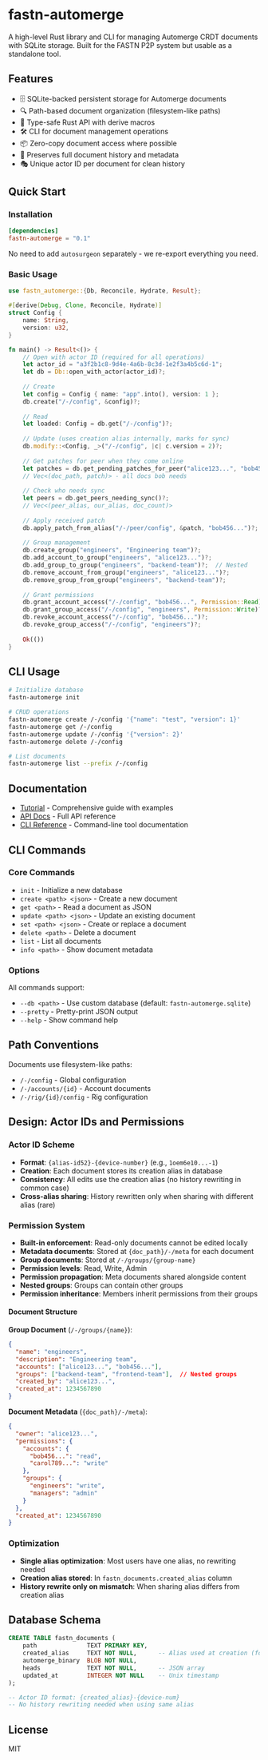 # fastn-automerge

A high-level Rust library and CLI for managing Automerge CRDT documents with SQLite storage. Built for the FASTN P2P system but usable as a standalone tool.

## Features

- 🗄️ SQLite-backed persistent storage for Automerge documents
- 🔍 Path-based document organization (filesystem-like paths)
- 🦀 Type-safe Rust API with derive macros
- 🛠️ CLI for document management operations
- 📦 Zero-copy document access where possible
- 🔄 Preserves full document history and metadata
- 🎭 Unique actor ID per document for clean history

## Quick Start

### Installation

```toml
[dependencies]
fastn-automerge = "0.1"
```

No need to add `autosurgeon` separately - we re-export everything you need.

### Basic Usage

```rust
use fastn_automerge::{Db, Reconcile, Hydrate, Result};

#[derive(Debug, Clone, Reconcile, Hydrate)]
struct Config {
    name: String,
    version: u32,
}

fn main() -> Result<()> {
    // Open with actor ID (required for all operations)
    let actor_id = "a3f2b1c8-9d4e-4a6b-8c3d-1e2f3a4b5c6d-1";
    let db = Db::open_with_actor(actor_id)?;
    
    // Create
    let config = Config { name: "app".into(), version: 1 };
    db.create("/-/config", &config)?;
    
    // Read
    let loaded: Config = db.get("/-/config")?;
    
    // Update (uses creation alias internally, marks for sync)
    db.modify::<Config, _>("/-/config", |c| c.version = 2)?;
    
    // Get patches for peer when they come online
    let patches = db.get_pending_patches_for_peer("alice123...", "bob456...")?;
    // Vec<(doc_path, patch)> - all docs bob needs
    
    // Check who needs sync
    let peers = db.get_peers_needing_sync()?;
    // Vec<(peer_alias, our_alias, doc_count)>
    
    // Apply received patch
    db.apply_patch_from_alias("/-/peer/config", &patch, "bob456...")?;
    
    // Group management
    db.create_group("engineers", "Engineering team")?;
    db.add_account_to_group("engineers", "alice123...")?;
    db.add_group_to_group("engineers", "backend-team")?;  // Nested
    db.remove_account_from_group("engineers", "alice123...")?;
    db.remove_group_from_group("engineers", "backend-team")?;
    
    // Grant permissions
    db.grant_account_access("/-/config", "bob456...", Permission::Read)?;
    db.grant_group_access("/-/config", "engineers", Permission::Write)?;
    db.revoke_account_access("/-/config", "bob456...")?;
    db.revoke_group_access("/-/config", "engineers")?;
    
    Ok(())
}
```

## CLI Usage

```bash
# Initialize database
fastn-automerge init

# CRUD operations
fastn-automerge create /-/config '{"name": "test", "version": 1}'
fastn-automerge get /-/config
fastn-automerge update /-/config '{"version": 2}'
fastn-automerge delete /-/config

# List documents
fastn-automerge list --prefix /-/config
```

## Documentation

- [Tutorial](TUTORIAL.md) - Comprehensive guide with examples
- [API Docs](https://docs.rs/fastn-automerge) - Full API reference
- [CLI Reference](#cli-commands) - Command-line tool documentation

## CLI Commands

### Core Commands

- `init` - Initialize a new database
- `create <path> <json>` - Create a new document
- `get <path>` - Read a document as JSON
- `update <path> <json>` - Update an existing document
- `set <path> <json>` - Create or replace a document
- `delete <path>` - Delete a document
- `list` - List all documents
- `info <path>` - Show document metadata

### Options

All commands support:
- `--db <path>` - Use custom database (default: `fastn-automerge.sqlite`)
- `--pretty` - Pretty-print JSON output
- `--help` - Show command help

## Path Conventions

Documents use filesystem-like paths:
- `/-/config` - Global configuration
- `/-/accounts/{id}` - Account documents  
- `/-/rig/{id}/config` - Rig configuration

## Design: Actor IDs and Permissions

### Actor ID Scheme
- **Format**: `{alias-id52}-{device-number}` (e.g., `1oem6e10...-1`)
- **Creation**: Each document stores its creation alias in database
- **Consistency**: All edits use the creation alias (no history rewriting in common case)
- **Cross-alias sharing**: History rewritten only when sharing with different alias (rare)

### Permission System
- **Built-in enforcement**: Read-only documents cannot be edited locally
- **Metadata documents**: Stored at `{doc_path}/-/meta` for each document
- **Group documents**: Stored at `/-/groups/{group-name}`
- **Permission levels**: Read, Write, Admin
- **Permission propagation**: Meta documents shared alongside content
- **Nested groups**: Groups can contain other groups
- **Permission inheritance**: Members inherit permissions from their groups

#### Document Structure

**Group Document** (`/-/groups/{name}`):
```json
{
  "name": "engineers",
  "description": "Engineering team",
  "accounts": ["alice123...", "bob456..."],
  "groups": ["backend-team", "frontend-team"],  // Nested groups
  "created_by": "alice123...",
  "created_at": 1234567890
}
```

**Document Metadata** (`{doc_path}/-/meta`):
```json
{
  "owner": "alice123...",
  "permissions": {
    "accounts": {
      "bob456...": "read",
      "carol789...": "write"
    },
    "groups": {
      "engineers": "write",
      "managers": "admin"
    }
  },
  "created_at": 1234567890
}
```

### Optimization
- **Single alias optimization**: Most users have one alias, no rewriting needed
- **Creation alias stored**: In `fastn_documents.created_alias` column
- **History rewrite only on mismatch**: When sharing alias differs from creation alias

## Database Schema

```sql
CREATE TABLE fastn_documents (
    path              TEXT PRIMARY KEY,
    created_alias     TEXT NOT NULL,      -- Alias used at creation (for actor ID)
    automerge_binary  BLOB NOT NULL,
    heads             TEXT NOT NULL,      -- JSON array
    updated_at        INTEGER NOT NULL    -- Unix timestamp
);

-- Actor ID format: {created_alias}-{device-num}
-- No history rewriting needed when using same alias
```

## License

MIT